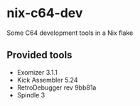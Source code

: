 # nix-c64-dev

Some C64 development tools in a Nix flake

## Provided tools

* Exomizer 3.1.1
* Kick Assembler 5.24
* RetroDebugger rev 9bb81a
* Spindle 3

